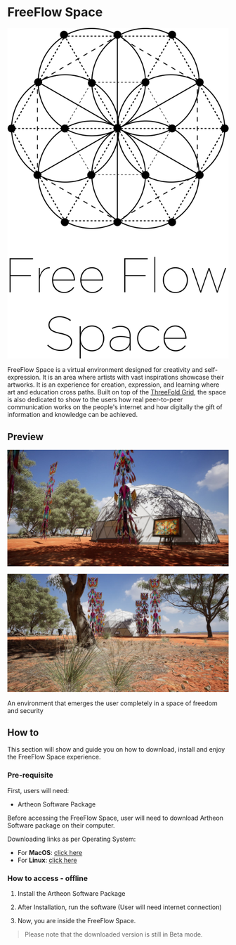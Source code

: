 # FreeFlow Space

![](img/ffspace.png)

FreeFlow Space is a virtual environment designed for creativity and self-expression. It is an area where artists with vast inspirations showcase their artworks. It is an experience for creation, expression, and learning where art and education cross paths. Built on top of the [ThreeFold Grid](sdk:grid_intro), the space is also dedicated to show to the users how real peer-to-peer communication works on the people's internet and how digitally the gift of information and knowledge can be achieved. 

## Preview

![](img/freeflow_space.jpg)

![](img/freeflow_space_2.jpg)

An environment that emerges the user completely in a space of freedom and security

## How to 

This section will show and guide you on how to download, install and enjoy the FreeFlow Space experience. 

### Pre-requisite   

First, users will need: 

<!--- ThreeFold Connect App
ThreeFold Connect App is your highly secured authentication app, which will be used to log-in onto your FreeFlow Space. The users need to download it on your smartphone using the following link: 
* For Android [here](https://play.google.com/store/apps/details?id=org.jimber.threebotlogin&hl=en&gl=US)
* For IOS [here](https://apps.apple.com/us/app/threefold-connect/id1459845885)-->

- Artheon Software Package 

Before accessing the FreeFlow Space, user will need to download Artheon Software package on their computer. 

Downloading links as per Operating System: 
- For **MacOS**: [click here](https://drive.google.com/file/d/13L6rt0U8X-RFPOM9PHwpYk63PfITi6J7/view?usp=sharing)
- For **Linux**: [click here](https://release.test.artheon.co/linux/LinuxNoEditor.zip)

### How to access - offline 

1. Install the Artheon Software Package 

2. After Installation, run the software (User will need internet connection)

3. Now, you are inside the FreeFlow Space. 

> Please note that the downloaded version is still in Beta mode.

